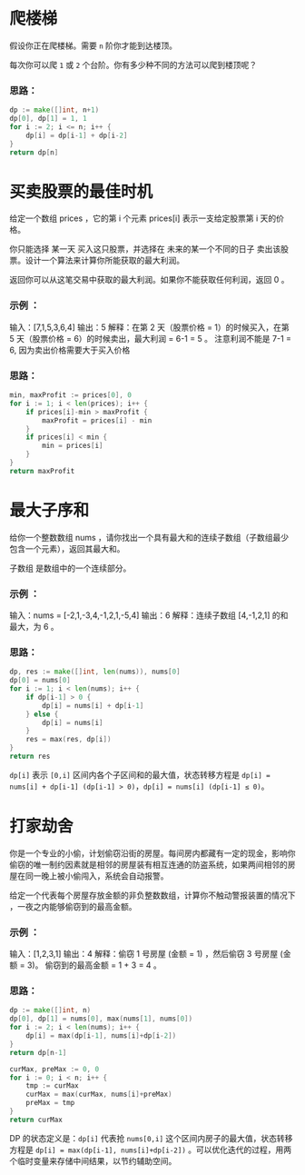 # 爬楼梯

假设你正在爬楼梯。需要 `n` 阶你才能到达楼顶。

每次你可以爬 `1` 或 `2` 个台阶。你有多少种不同的方法可以爬到楼顶呢？

### 思路：

```go
dp := make([]int, n+1)
dp[0], dp[1] = 1, 1
for i := 2; i <= n; i++ {
    dp[i] = dp[i-1] + dp[i-2]
}
return dp[n]
```

# 买卖股票的最佳时机

给定一个数组 prices ，它的第 i 个元素 prices[i] 表示一支给定股票第 i 天的价格。

你只能选择 某一天 买入这只股票，并选择在 未来的某一个不同的日子 卖出该股票。设计一个算法来计算你所能获取的最大利润。

返回你可以从这笔交易中获取的最大利润。如果你不能获取任何利润，返回 0 。

### 示例 ：

输入：[7,1,5,3,6,4]
输出：5
解释：在第 2 天（股票价格 = 1）的时候买入，在第 5 天（股票价格 = 6）的时候卖出，最大利润 = 6-1 = 5 。
    		 注意利润不能是 7-1 = 6, 因为卖出价格需要大于买入价格

### 思路：

```go
min, maxProfit := prices[0], 0
for i := 1; i < len(prices); i++ {
    if prices[i]-min > maxProfit {
        maxProfit = prices[i] - min
    }
    if prices[i] < min {
        min = prices[i]
    }
}
return maxProfit
```

# 最大子序和

给你一个整数数组 nums ，请你找出一个具有最大和的连续子数组（子数组最少包含一个元素），返回其最大和。

子数组 是数组中的一个连续部分。

### 示例 ：

输入：nums = [-2,1,-3,4,-1,2,1,-5,4]
输出：6
解释：连续子数组 [4,-1,2,1] 的和最大，为 6 。

### 思路：

```go
dp, res := make([]int, len(nums)), nums[0]
dp[0] = nums[0]
for i := 1; i < len(nums); i++ {
    if dp[i-1] > 0 {
        dp[i] = nums[i] + dp[i-1]
    } else {
        dp[i] = nums[i]
    }
    res = max(res, dp[i])
}
return res
```

`dp[i]` 表示 `[0,i]` 区间内各个子区间和的最大值，状态转移方程是 `dp[i] = nums[i] + dp[i-1] (dp[i-1] > 0)`，`dp[i] = nums[i] (dp[i-1] ≤ 0)`。

# 打家劫舍

你是一个专业的小偷，计划偷窃沿街的房屋。每间房内都藏有一定的现金，影响你偷窃的唯一制约因素就是相邻的房屋装有相互连通的防盗系统，如果两间相邻的房屋在同一晚上被小偷闯入，系统会自动报警。

给定一个代表每个房屋存放金额的非负整数数组，计算你不触动警报装置的情况下 ，一夜之内能够偷窃到的最高金额。

### 示例 ：

输入：[1,2,3,1]
输出：4
解释：偷窃 1 号房屋 (金额 = 1) ，然后偷窃 3 号房屋 (金额 = 3)。
     偷窃到的最高金额 = 1 + 3 = 4 。

### 思路：

```go
dp := make([]int, n)
dp[0], dp[1] = nums[0], max(nums[1], nums[0])
for i := 2; i < len(nums); i++ {
    dp[i] = max(dp[i-1], nums[i]+dp[i-2])
}
return dp[n-1]

curMax, preMax := 0, 0
for i := 0; i < n; i++ {
    tmp := curMax
    curMax = max(curMax, nums[i]+preMax)
    preMax = tmp
}
return curMax
```

DP 的状态定义是：`dp[i]` 代表抢 `nums[0,i]` 这个区间内房子的最大值，状态转移方程是 `dp[i] = max(dp[i-1], nums[i]+dp[i-2])`  。可以优化迭代的过程，用两个临时变量来存储中间结果，以节约辅助空间。